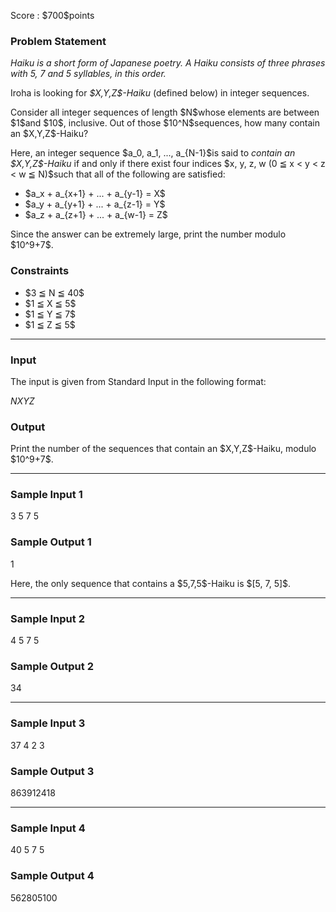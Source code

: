 
<div>

<span>

<span>

<p>
Score : $700$points
</p>

<div>

<section>

### **Problem Statement**

<p>

<em>
Haiku is a short form of Japanese poetry. A Haiku consists of three phrases with 5, 7 and 5 syllables, in this order.
</em>

</p>

<p>
Iroha is looking for 
<em>
$X,Y,Z$-Haiku
</em>
(defined below) in integer sequences.
</p>

<p>
Consider all integer sequences of length $N$whose elements are between $1$and $10$, inclusive. Out of those $10^N$sequences, how many contain an $X,Y,Z$-Haiku?
</p>

<p>
Here, an integer sequence $a_0, a_1, ..., a_{N-1}$is said to 
<em>
contain an $X,Y,Z$-Haiku
</em>
if and only if there exist four indices $x, y, z, w (0 ≦ x < y < z < w ≦ N)$such that all of the following are satisfied:
</p>

<ul>

<li>
$a_x + a_{x+1} + ... + a_{y-1} = X$
</li>

<li>
$a_y + a_{y+1} + ... + a_{z-1} = Y$
</li>

<li>
$a_z + a_{z+1} + ... + a_{w-1} = Z$
</li>

</ul>

<p>
Since the answer can be extremely large, print the number modulo $10^9+7$.
</p>

</section>

</div>

<div>

<section>

### **Constraints**

<ul>

<li>
$3 ≦ N ≦ 40$
</li>

<li>
$1 ≦ X ≦ 5$
</li>

<li>
$1 ≦ Y ≦ 7$
</li>

<li>
$1 ≦ Z ≦ 5$
</li>

</ul>

</section>

</div>

---

<div>

<div>

<section>

### **Input**

<p>
The input is given from Standard Input in the following format:
</p>

<div>

$N$$X$$Y$$Z$
</div>

</section>

</div>

<div>

<section>

### **Output**

<p>
Print the number of the sequences that contain an $X,Y,Z$-Haiku, modulo $10^9+7$.
</p>

</section>

</div>

</div>

---

<div>

<section>

### **Sample Input 1**

<div>

3 5 7 5

</div>

</section>

</div>

<div>

<section>

### **Sample Output 1**

<div>

1

</div>

<p>
Here, the only sequence that contains a $5,7,5$-Haiku is $[5, 7, 5]$.
</p>

</section>

</div>

---

<div>

<section>

### **Sample Input 2**

<div>

4 5 7 5

</div>

</section>

</div>

<div>

<section>

### **Sample Output 2**

<div>

34

</div>

</section>

</div>

---

<div>

<section>

### **Sample Input 3**

<div>

37 4 2 3

</div>

</section>

</div>

<div>

<section>

### **Sample Output 3**

<div>

863912418

</div>

</section>

</div>

---

<div>

<section>

### **Sample Input 4**

<div>

40 5 7 5

</div>

</section>

</div>

<div>

<section>

### **Sample Output 4**

<div>

562805100

</div>

</section>

</div>

</span>

</span>

</div>

